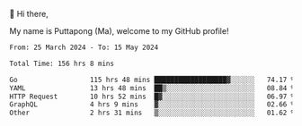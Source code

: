 👋 Hi there,

My name is Puttapong (Ma), welcome to my GitHub profile!

<!--START_SECTION:waka-->

```txt
From: 25 March 2024 - To: 15 May 2024

Total Time: 156 hrs 8 mins

Go                  115 hrs 48 mins ██████████████████▓░░░░░░   74.17 %
YAML                13 hrs 48 mins  ██▒░░░░░░░░░░░░░░░░░░░░░░   08.84 %
HTTP Request        10 hrs 52 mins  █▓░░░░░░░░░░░░░░░░░░░░░░░   06.97 %
GraphQL             4 hrs 9 mins    ▓░░░░░░░░░░░░░░░░░░░░░░░░   02.66 %
Other               2 hrs 31 mins   ▒░░░░░░░░░░░░░░░░░░░░░░░░   01.62 %
```

<!--END_SECTION:waka-->
